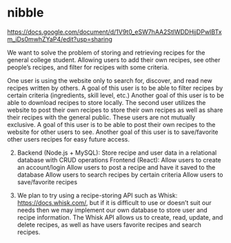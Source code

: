 # nibble

https://docs.google.com/document/d/1V9t0_eSW7hAA2StlWDDHjjDPwIBTxm_iDs0mwhZYaP4/edit?usp=sharing

We want to solve the problem of storing and retrieving recipes for the general college student. Allowing users to add their own recipes, see other people’s recipes, and filter for recipes with some criteria. 

One user is using the website only to search for, discover, and read new recipes written by others. 
A goal of this user is to be able to filter recipes by certain criteria (ingredients, skill level, etc.)
Another goal of this user is to be able to download recipes to store locally. 
The second user utilizes the website to post their own recipes to store their own recipes as well as share their recipes with the general public. These users are not mutually exclusive. 
A goal of this user is to be able to post their own recipes to the website for other users to see.
Another goal of this user is to save/favorite other users recipes for easy future access.

2. 
	Backend (Node.js + MySQL):
Store recipe and user data in a relational database with CRUD operations
	Frontend (React):
Allow users to create an account/login
Allow users to post a recipe and have it saved to the database
Allow users to search recipes by certain criteria
Allow users to save/favorite recipes

3. We plan to try using a recipe-storing API such as Whisk: https://docs.whisk.com/, but if it is difficult to use or doesn’t suit our needs then we may implement our own database to store user and recipe information. The Whisk API allows us to create, read, update, and delete recipes, as well as have users favorite recipes and search recipes.

